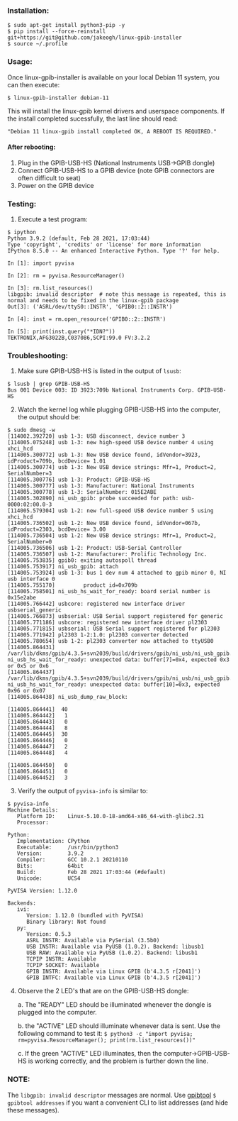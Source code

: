### Installation:
```
$ sudo apt-get install python3-pip -y
$ pip install --force-reinstall git+https://git@github.com/jakeogh/linux-gpib-installer
$ source ~/.profile
```

### Usage:

Once linux-gpib-installer is available on your local Debian 11 system, you can then execute:

```
$ linux-gpib-installer debian-11
```

This will install the linux-gpib kernel drivers and userspace components. If the install completed sucessfully, the last line should read:
```
"Debian 11 linux-gpib install completed OK, A REBOOT IS REQUIRED."
```

#### After rebooting:

1. Plug in the GPIB-USB-HS (National Instruments USB->GPIB dongle)
2. Connect GPIB-USB-HS to a GPIB device (note GPIB connectors are often difficult to seat)
3. Power on the GPIB device


### Testing:

1. Execute a test program:

```
$ ipython
Python 3.9.2 (default, Feb 28 2021, 17:03:44)
Type 'copyright', 'credits' or 'license' for more information
IPython 8.5.0 -- An enhanced Interactive Python. Type '?' for help.

In [1]: import pyvisa

In [2]: rm = pyvisa.ResourceManager()

In [3]: rm.list_resources()
libgpib: invalid descriptor  # note this message is repeated, this is normal and needs to be fixed in the linux-gpib package
Out[3]: ('ASRL/dev/ttyS0::INSTR', 'GPIB0::2::INSTR')

In [4]: inst = rm.open_resource('GPIB0::2::INSTR')

In [5]: print(inst.query("*IDN?"))
TEKTRONIX,AFG3022B,C037086,SCPI:99.0 FV:3.2.2

```

### Troubleshooting:

1. Make sure GPIB-USB-HS is listed in the output of `lsusb`:
```
$ lsusb | grep GPIB-USB-HS
Bus 001 Device 003: ID 3923:709b National Instruments Corp. GPIB-USB-HS
```

2. Watch the kernel log while plugging GPIB-USB-HS into the computer, the output should be:
```
$ sudo dmesg -w
[114002.392720] usb 1-3: USB disconnect, device number 3
[114005.075248] usb 1-3: new high-speed USB device number 4 using xhci_hcd
[114005.300772] usb 1-3: New USB device found, idVendor=3923, idProduct=709b, bcdDevice= 1.01
[114005.300774] usb 1-3: New USB device strings: Mfr=1, Product=2, SerialNumber=3
[114005.300776] usb 1-3: Product: GPIB-USB-HS
[114005.300777] usb 1-3: Manufacturer: National Instruments
[114005.300778] usb 1-3: SerialNumber: 015E2ABE
[114005.302890] ni_usb_gpib: probe succeeded for path: usb-0000:02:00.0-3
[114005.579304] usb 1-2: new full-speed USB device number 5 using xhci_hcd
[114005.736502] usb 1-2: New USB device found, idVendor=067b, idProduct=2303, bcdDevice= 3.00
[114005.736504] usb 1-2: New USB device strings: Mfr=1, Product=2, SerialNumber=0
[114005.736506] usb 1-2: Product: USB-Serial Controller
[114005.736507] usb 1-2: Manufacturer: Prolific Technology Inc.
[114005.753835] gpib0: exiting autospoll thread
[114005.753917] ni_usb_gpib: attach
[114005.753924] usb 1-3: bus 1 dev num 4 attached to gpib minor 0, NI usb interface 0
[114005.755170]         product id=0x709b
[114005.758501] ni_usb_hs_wait_for_ready: board serial number is 0x15e2abe
[114005.766442] usbcore: registered new interface driver usbserial_generic
[114005.766873] usbserial: USB Serial support registered for generic
[114005.771186] usbcore: registered new interface driver pl2303
[114005.771815] usbserial: USB Serial support registered for pl2303
[114005.771942] pl2303 1-2:1.0: pl2303 converter detected
[114005.780654] usb 1-2: pl2303 converter now attached to ttyUSB0
[114005.864431] /var/lib/dkms/gpib/4.3.5+svn2039/build/drivers/gpib/ni_usb/ni_usb_gpib.c: ni_usb_hs_wait_for_ready: unexpected data: buffer[7]=0x4, expected 0x3 or 0x5 or 0x6
[114005.864437] /var/lib/dkms/gpib/4.3.5+svn2039/build/drivers/gpib/ni_usb/ni_usb_gpib.c: ni_usb_hs_wait_for_ready: unexpected data: buffer[10]=0x3, expected 0x96 or 0x07
[114005.864438] ni_usb_dump_raw_block:

[114005.864441]  40
[114005.864442]   1
[114005.864443]   0
[114005.864444]   8
[114005.864445]  30
[114005.864446]   0
[114005.864447]   2
[114005.864448]   4

[114005.864450]   0
[114005.864451]   0
[114005.864452]   3

```

3. Verify the output of `pyvisa-info` is similar to:
```
$ pyvisa-info
Machine Details:
   Platform ID:    Linux-5.10.0-18-amd64-x86_64-with-glibc2.31
   Processor:

Python:
   Implementation: CPython
   Executable:     /usr/bin/python3
   Version:        3.9.2
   Compiler:       GCC 10.2.1 20210110
   Bits:           64bit
   Build:          Feb 28 2021 17:03:44 (#default)
   Unicode:        UCS4

PyVISA Version: 1.12.0

Backends:
   ivi:
      Version: 1.12.0 (bundled with PyVISA)
      Binary library: Not found
   py:
      Version: 0.5.3
      ASRL INSTR: Available via PySerial (3.5b0)
      USB INSTR: Available via PyUSB (1.0.2). Backend: libusb1
      USB RAW: Available via PyUSB (1.0.2). Backend: libusb1
      TCPIP INSTR: Available
      TCPIP SOCKET: Available
      GPIB INSTR: Available via Linux GPIB (b'4.3.5 r[2041]')
      GPIB INTFC: Available via Linux GPIB (b'4.3.5 r[2041]')

```

4. Observe the 2 LED's that are on the GPIB-USB-HS dongle:

    a. The "READY" LED should be illuminated whenever the dongle is plugged into the computer.

    b. the "ACTIVE" LED should illuminate whenever data is sent. Use the following command to test it: `$ python3 -c "import pyvisa; rm=pyvisa.ResourceManager(); print(rm.list_resources())"`

    c. If the green "ACTIVE" LED illuminates, then the computer->GPIB-USB-HS is working correctly, and the problem is further down the line.


### NOTE:

The `libgpib: invalid descriptor` messages are normal. Use [gpibtool](https://github.com/jakeogh/gpibtool) `$ gpibtool addresses` if you want a convenient CLI to list addresses (and hide these messages).


